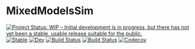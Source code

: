 # MixedModelsSim

[![Project Status: WIP – Initial development is in progress, but there has not yet been a stable, usable release suitable for the public.](https://www.repostatus.org/badges/latest/wip.svg)](https://www.repostatus.org/#wip)
[![Stable](https://img.shields.io/badge/docs-stable-blue.svg)](https://RePsychLing.github.io/MixedModelsSim.jl/stable)
[![Dev](https://img.shields.io/badge/docs-dev-blue.svg)](https://RePsychLing.github.io/MixedModelsSim.jl/dev)
[![Build Status](https://travis-ci.org/RePsychLing/MixedModelsSim.jl.svg?branch=master)](https://travis-ci.org/RePsychLing/MixedModelsSim.jl)
[![Build Status](https://ci.appveyor.com/api/projects/status/github/RePsychLing/MixedModelsSim.jl?svg=true)](https://ci.appveyor.com/project/RePsychLing/MixedModelsSim-jl)
[![Codecov](https://codecov.io/gh/RePsychLing/MixedModelsSim.jl/branch/master/graph/badge.svg)](https://codecov.io/gh/RePsychLing/MixedModelsSim.jl)
